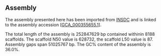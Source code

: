 **Assembly**
--------

The assembly presented here has been imported from [INSDC](http://www.insdc.org) and is linked to the assembly accession [[GCA\_000355655.1](http://www.ebi.ac.uk/ena/data/view/GCA_000355655.1)].

The total length of the assembly is 252847629 bp contained withinin 8188 scaffolds.
The scaffold N50 value is 628732, the scaffold L50 value is 87.
Assembly gaps span 51025767 bp. The GC% content of the assembly is 36.0%.
